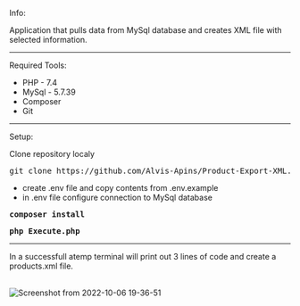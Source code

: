 <p>
Info:
</p>

Application that pulls data from MySql database and creates XML file with selected information.

---

Required Tools:
<ul>
<li>PHP - 7.4</li>
<li>MySql - 5.7.39</li>
<li>Composer</li>
<li>Git</li>
</ul>

---

<p>
Setup:
</p>
Clone repository localy
<pre>git clone https://github.com/Alvis-Apins/Product-Export-XML.git</pre>
<ul>
<li>create .env file and copy contents from .env.example</li>
<li>in .env file configure connection to MySql database</li>
</ul>
<pre>
<b>composer install</b>
</pre>
<pre>
<b>php Execute.php</b>
</pre>

---

In a successfull atemp terminal will print out 3 lines of code and create a products.xml file. <br><br>

![Screenshot from 2022-10-06 19-36-51](https://user-images.githubusercontent.com/104777801/194371495-90c4608b-55a9-473f-a173-2d4089f4529f.png)

